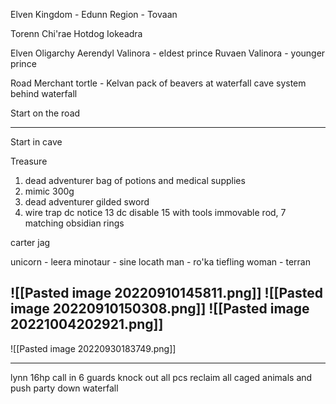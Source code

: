 Elven Kingdom - Edunn
Region - Tovaan

Torenn
Chi'rae
Hotdog
Iokeadra

Elven Oligarchy
	Aerendyl Valinora - eldest prince
	Ruvaen Valinora - younger prince

Road Merchant
	tortle - Kelvan
pack of beavers at waterfall
	cave system behind waterfall

Start on the road

-----

Start in cave


Treasure
1.  dead adventurer bag of potions and medical supplies
2. mimic 300g
3. dead adventurer gilded sword
4. wire trap dc notice 13 dc disable 15 with tools immovable rod, 7 matching obsidian rings

carter
jag

unicorn - leera
minotaur - sine
locath man - ro'ka
tiefling woman - terran

![[Pasted image 20220910145811.png]]
![[Pasted image 20220910150308.png]]
![[Pasted image 20221004202921.png]]
-----
![[Pasted image 20220930183749.png]]

---
lynn 16hp call in 6 guards
knock out all pcs
reclaim all caged animals and push party down waterfall